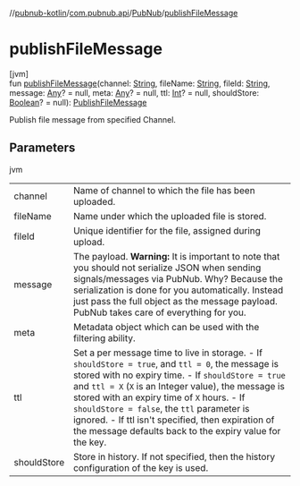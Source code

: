 //[pubnub-kotlin](../../../index.md)/[com.pubnub.api](../index.md)/[PubNub](index.md)/[publishFileMessage](publish-file-message.md)

# publishFileMessage

[jvm]\
fun [publishFileMessage](publish-file-message.md)(channel: [String](https://kotlinlang.org/api/latest/jvm/stdlib/kotlin/-string/index.html), fileName: [String](https://kotlinlang.org/api/latest/jvm/stdlib/kotlin/-string/index.html), fileId: [String](https://kotlinlang.org/api/latest/jvm/stdlib/kotlin/-string/index.html), message: [Any](https://kotlinlang.org/api/latest/jvm/stdlib/kotlin/-any/index.html)? = null, meta: [Any](https://kotlinlang.org/api/latest/jvm/stdlib/kotlin/-any/index.html)? = null, ttl: [Int](https://kotlinlang.org/api/latest/jvm/stdlib/kotlin/-int/index.html)? = null, shouldStore: [Boolean](https://kotlinlang.org/api/latest/jvm/stdlib/kotlin/-boolean/index.html)? = null): [PublishFileMessage](../../com.pubnub.api.endpoints.files/-publish-file-message/index.md)

Publish file message from specified Channel.

## Parameters

jvm

| | |
|---|---|
| channel | Name of channel to which the file has been uploaded. |
| fileName | Name under which the uploaded file is stored. |
| fileId | Unique identifier for the file, assigned during upload. |
| message | The payload.     **Warning:** It is important to note that you should not serialize JSON     when sending signals/messages via PubNub.     Why? Because the serialization is done for you automatically.     Instead just pass the full object as the message payload.     PubNub takes care of everything for you. |
| meta | Metadata object which can be used with the filtering ability. |
| ttl | Set a per message time to live in storage.     - If `shouldStore = true`, and `ttl = 0`, the message is stored       with no expiry time.     - If `shouldStore = true` and `ttl = X` (`X` is an Integer value),       the message is stored with an expiry time of `X` hours.     - If `shouldStore = false`, the `ttl` parameter is ignored.     - If ttl isn't specified, then expiration of the message defaults       back to the expiry value for the key. |
| shouldStore | Store in history.     If not specified, then the history configuration of the key is used. |
